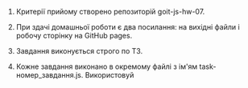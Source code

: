 1.  Критерії прийому cтворено репозиторій goit-js-hw-07.

2.  При здачі домашньої роботи є два посилання: на вихідні файли і робочу
    сторінку на GitHub pages.

3.  Завдання виконується строго по ТЗ.

4.  Кожне завдання виконано в окремому файлі з ім'ям task-номер_завдання.js.
    Використовуй <script type="module"> щоб закрити код завдання в окремій
    області видимості і уникнути конфліктів імен ідентифікаторів.

5.  При відвідуванні робочої сторінки (GitHub pages) завдання, в консолі немає
    помилок і попереджень.

6.  Імена змінних та функцій зрозумілі, описові.

7.  Код відформатований за допомогою Prettier.

8.  (Task)

В HTML є список категорій ul#categories.

<ul id="categories">
  <li class="item">
    <h2>Тварини</h2>

    <ul>
      <li>Кіт</li>
      <li>Хом'як</li>
      <li>Кінь</li>
      <li>Папуга</li>
    </ul>

  </li>
  <li class="item">
    <h2>Продукти</h2>

    <ul>
      <li>Хліб</li>
      <li>Петрушка</li>
      <li>Сир</li>
    </ul>

  </li>
  <li class="item">
    <h2>Технології</h2>

    <ul>
      <li>HTML</li>
      <li>CSS</li>
      <li>JavaScript</li>
      <li>React</li>
      <li>Node</li>
    </ul>

  </li>
</ul>
Напиши скрипт, який виконає наступні операції.

Порахує і виведе в консоль кількість категорій в ul#categories, тобто елементів
li.item. Вийде 'У списку 3 категорії.'.

Для кожного елемента li.item в списку ul#categories, знайде і виведе в консоль
текст заголовка елемента (тега h2) і кількість елементів в категорії (всіх
вкладених в нього елементів li).

Наприклад, для першої категорії вийде:

Категорія: Тварини Кількість елементів: 4

2. (Task)

В HTML є пустий список ul#ingredients.

<ul id="ingredients"></ul>
В JS є масив рядків.

const ingredients = [ 'Картопля', 'Гриби', 'Часник', 'Помідори', 'Зелень',
'Приправи', ];

Напиши скрипт, який для кожного елемента масиву ingredients створить окремий li,
після чого вставить всі li за одну операцію в список ul.ingredients. Для
створення DOM-вузлів використовуй document.createElement().

3. (Task)

Напиши скрипт для створення галереї зображень по масиву даних.

В HTML є список ul#gallery.

<ul id="gallery"></ul>
Використовуй масив об'єктів images для створення тегів img вкладених в li. Для створення розмітки використовуй шаблонні рядки і insertAdjacentHTML().

Всі елементи галереї повинні додаватися в DOM за одну операцію вставки. Додай
мінімальне оформлення галереї флексбоксами або грід через css-класи. const
images = [ { url:
'https://images.pexels.com/photos/140134/pexels-photo-140134.jpeg?auto=compress&cs=tinysrgb&dpr=2&h=750&w=1260',
alt: 'White and Black Long Fur Cat', }, { url:
'https://images.pexels.com/photos/213399/pexels-photo-213399.jpeg?auto=compress&cs=tinysrgb&dpr=2&h=750&w=1260',
alt: 'Orange and White Koi Fish Near Yellow Koi Fish', }, { url:
'https://images.pexels.com/photos/219943/pexels-photo-219943.jpeg?auto=compress&cs=tinysrgb&dpr=2&h=750&w=1260',
alt: 'Group of Horses Running', }, ];

4.  (Task)

Лічильник складається зі спана і кнопок, які повинні збільшувати і зменшувати
значення лічильника на 1.

Створи змінну counterValue в якій буде зберігається поточне значення лічильника.
Створи функції increment і decrement для збільшення і зменшення значення
лічильника. Додай слухачі кліків на кнопки, виклики функцій та оновлення
інтерфейсу

<div id="counter">
  <button type="button" data-action="decrement">-1</button>
  <span id="value">0</span>
  <button type="button" data-action="increment">+1</button>
</div>

5. (Task)

Напиши скрипт який, при наборі тексту в інпут input#name-input (подія input),
підставляє його поточне значення в span#name-output. якщо інпут порожній, в
спані повинен відображатися рядок 'незнайомець'.

<input type="text" placeholder="Ваше ім'я?" id="name-input" />
<h1>Привіт, <span id="name-output">незнайомець</span>!</h1>

6. (Task)

Напиши скрипт, який би при втраті фокуса на інпут, перевіряв його вміст на
правильну кількість символів.

<input
  type="text"
  id="validation-input"
  data-length="6"
  placeholder="Введи 6 символів"
/> Скільки символів має бути в інпут, вказується в його атрибуті data-length.
Якщо введена відповідна кількість, то border інпут стає зеленим, якщо
неправильне - червоним. Для додавання стилів, використовуй CSS-класи valid і
invalid.

#validation-input { border: 3px solid #bdbdbd; }

#validation-input.valid { border-color: #4caf50; }

#validation-input.invalid { border-color: #f44336; }

7. (Task)

Напиши скрипт, який реагує на зміну значення input#font-size-control (подія
input) і змінює інлайн-стиль span#text оновлюючи властивість font-size. В
результаті при перетягуванні повзунка змінюватиметься розмір тексту.

<input id="font-size-control" type="range" />
<br />
<span id="text">Абракадабра!</span>

8. (Task)

- додаткове, виконувати не обов'язково Напиши скрипт створення і очищення
  колекції елементів. Користувач вводить кількість елементів в input і натискає
  кнопку Створити, після чого рендериться колекція. При натисканні на кнопку
  Очистити, колекція елементів очищається.

Створи функцію createBoxes(amount), яка приймає 1 параметр amount - число.
Функція створює стільки div, скільки вказано в amount і додає їх в div#boxes.

Кожен створений div:

Має випадковий rgb колір фону Розміри найпершого div - 30px на 30px Кожен
наступний div після першого, повинен бути ширше і вище попереднього на 10px
Створи функцію destroyBoxes(), яка очищає div#boxes.

<div id="controls">
  <input type="number" min="0" max="100" step="1" />
  <button type="button" data-action="render">Створити</button>
  <button type="button" data-action="destroy">Очистити</button>
</div>

<div id="boxes"></div>
